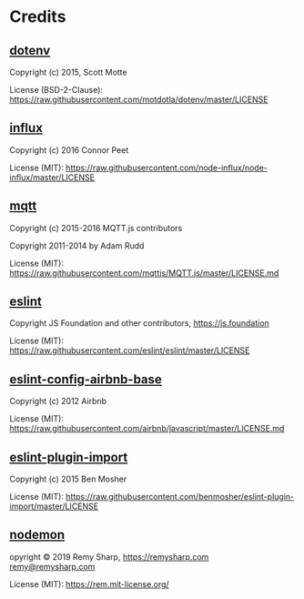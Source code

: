 # Credits

## [dotenv](https://www.npmjs.com/package/dotenv)

Copyright (c) 2015, Scott Motte

License (BSD-2-Clause):
https://raw.githubusercontent.com/motdotla/dotenv/master/LICENSE

## [influx](https://www.npmjs.com/package/influx)

Copyright (c) 2016 Connor Peet

License (MIT):
https://raw.githubusercontent.com/node-influx/node-influx/master/LICENSE

## [mqtt](https://www.npmjs.com/package/mqtt)

Copyright (c) 2015-2016 MQTT.js contributors

Copyright 2011-2014 by Adam Rudd

License (MIT):
https://raw.githubusercontent.com/mqttjs/MQTT.js/master/LICENSE.md

## [eslint](https://www.npmjs.com/package/eslint)

Copyright JS Foundation and other contributors, https://js.foundation

License (MIT): https://raw.githubusercontent.com/eslint/eslint/master/LICENSE

## [eslint-config-airbnb-base](https://www.npmjs.com/package/eslint-config-airbnb-base)

Copyright (c) 2012 Airbnb

License (MIT):
https://raw.githubusercontent.com/airbnb/javascript/master/LICENSE.md

## [eslint-plugin-import](https://www.npmjs.com/package/eslint-plugin-import)

Copyright (c) 2015 Ben Mosher

License (MIT):
https://raw.githubusercontent.com/benmosher/eslint-plugin-import/master/LICENSE

## [nodemon](https://www.npmjs.com/package/nodemon)

opyright © 2019 Remy Sharp, https://remysharp.com <remy@remysharp.com>

License (MIT): https://rem.mit-license.org/
